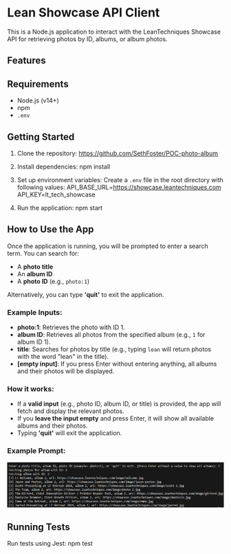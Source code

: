 # Lean Showcase API Client

This is a Node.js application to interact with the LeanTechniques Showcase API for retrieving photos by ID, albums, or album photos.

## Features


## Requirements
- Node.js (v14+)
- npm
- `.env`

## Getting Started

1. Clone the repository: https://github.com/SethFoster/POC-photo-album

2. Install dependencies: npm install

3. Set up environment variables:
Create a `.env` file in the root directory with following values:
API_BASE_URL=https://showcase.leantechniques.com
API_KEY=lt_tech_showcase

4. Run the application: npm start

## How to Use the App

Once the application is running, you will be prompted to enter a search term. You can search for:

- A **photo title**
- An **album ID**
- A **photo ID** (e.g., `photo:1`)

Alternatively, you can type **'quit'** to exit the application.

### Example Inputs:
- **photo:1**: Retrieves the photo with ID 1.
- **album ID**: Retrieves all photos from the specified album (e.g., `1` for album ID 1).
- **title**: Searches for photos by title (e.g., typing `lean` will return photos with the word "lean" in the title).
- **[empty input]**: If you press Enter without entering anything, all albums and their photos will be displayed.

### How it works:
- If a **valid input** (e.g., photo ID, album ID, or title) is provided, the app will fetch and display the relevant photos.
- If you **leave the input empty** and press Enter, it will show all available albums and their photos.
- Typing **'quit'** will exit the application.

### Example Prompt:

![alt text](image-1.png)

## Running Tests
Run tests using Jest: npm test
